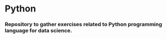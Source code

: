 # Python
### Repository to gather exercises related to Python programming language for data science.
